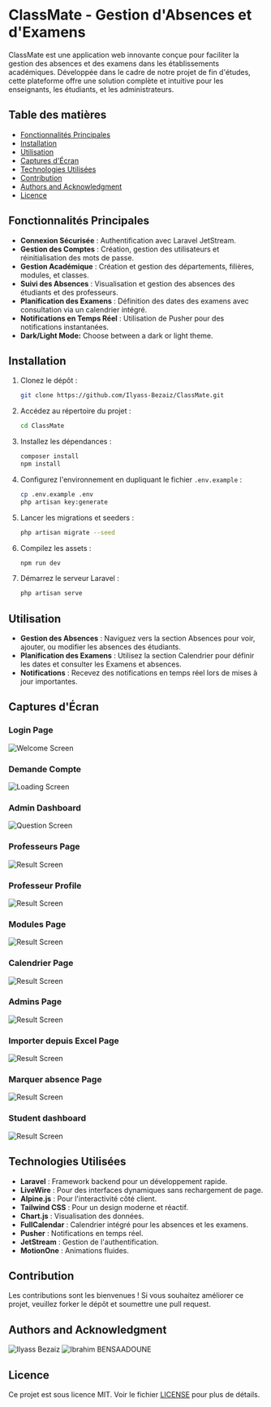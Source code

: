# ClassMate - Gestion d'Absences et d'Examens

ClassMate est une application web innovante conçue pour faciliter la gestion des absences et des examens dans les établissements académiques. Développée dans le cadre de notre projet de fin d'études, cette plateforme offre une solution complète et intuitive pour les enseignants, les étudiants, et les administrateurs.

## Table des matières
- [Fonctionnalités Principales](#fonctionnalités-principales)
- [Installation](#installation)
- [Utilisation](#utilisation)
- [Captures d'Écran](#captures-décran)
- [Technologies Utilisées](#technologies-utilisées)
- [Contribution](#contribution)
- [Authors and Acknowledgment](#Authors-and-Acknowledgment)
- [Licence](#licence)

## Fonctionnalités Principales
- **Connexion Sécurisée** : Authentification avec Laravel JetStream.
- **Gestion des Comptes** : Création, gestion des utilisateurs et réinitialisation des mots de passe.
- **Gestion Académique** : Création et gestion des départements, filières, modules, et classes.
- **Suivi des Absences** : Visualisation et gestion des absences des étudiants et des professeurs.
- **Planification des Examens** : Définition des dates des examens avec consultation via un calendrier intégré.
- **Notifications en Temps Réel** : Utilisation de Pusher pour des notifications instantanées.
- **Dark/Light Mode:** Choose between a dark or light theme.

## Installation
1. Clonez le dépôt :
   ```bash
   git clone https://github.com/Ilyass-Bezaiz/ClassMate.git
   ```
2. Accédez au répertoire du projet :
   ```bash
   cd ClassMate
   ```
3. Installez les dépendances :
   ```bash
   composer install
   npm install
   ```
4. Configurez l'environnement en dupliquant le fichier `.env.example` :
   ```bash
   cp .env.example .env
   php artisan key:generate
   ```
5. Lancer les migrations et seeders :
   ```bash
   php artisan migrate --seed
   ```
6. Compilez les assets :
   ```bash
   npm run dev
   ```
7. Démarrez le serveur Laravel :
   ```bash
   php artisan serve
   ```

## Utilisation
- **Gestion des Absences** : Naviguez vers la section Absences pour voir, ajouter, ou modifier les absences des étudiants.
- **Planification des Examens** : Utilisez la section Calendrier pour définir les dates et consulter les Examens et absences.
- **Notifications** : Recevez des notifications en temps réel lors de mises à jour importantes.

## Captures d'Écran

### Login Page
![Welcome Screen](screenshots/login-page.png)

### Demande Compte
![Loading Screen](screenshots/register-page.png)

### Admin Dashboard
![Question Screen](screenshots/admin-dashboard.png)

### Professeurs Page
![Result Screen](screenshots/professors-page.png)

### Professeur Profile
![Result Screen](screenshots/professor-profile.png)

### Modules Page
![Result Screen](screenshots/module-page.png)

### Calendrier Page
![Result Screen](screenshots/calendar-page.png)

### Admins Page
![Result Screen](screenshots/admins-page.png)

### Importer depuis Excel Page
![Result Screen](screenshots/import-page.png)

### Marquer absence Page
![Result Screen](screenshots/absence-page.png)

### Student dashboard
![Result Screen](screenshots/student-dashboard.png)

## Technologies Utilisées
- **Laravel** : Framework backend pour un développement rapide.
- **LiveWire** : Pour des interfaces dynamiques sans rechargement de page.
- **Alpine.js** : Pour l'interactivité côté client.
- **Tailwind CSS** : Pour un design moderne et réactif.
- **Chart.js** : Visualisation des données.
- **FullCalendar** : Calendrier intégré pour les absences et les examens.
- **Pusher** : Notifications en temps réel.
- **JetStream** : Gestion de l'authentification.
- **MotionOne** : Animations fluides.

## Contribution
Les contributions sont les bienvenues ! Si vous souhaitez améliorer ce projet, veuillez forker le dépôt et soumettre une pull request.

## Authors and Acknowledgment

![Ilyass Bezaiz](https://github.com/Ilyass-Bezaiz)
![Ibrahim BENSAADOUNE](https://github.com/Ibrahim-dvp)

## Licence
Ce projet est sous licence MIT. Voir le fichier [LICENSE](LICENSE) pour plus de détails.
